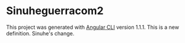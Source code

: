 # Sinuheguerracom2

This project was generated with [Angular CLI](https://github.com/angular/angular-cli) version 1.1.1.
This is a new definition. Sinuhe's change.